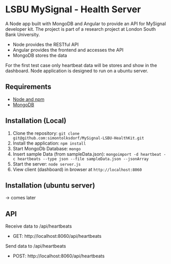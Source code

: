 # LSBU MySignal - Health Server

A Node app built with MongoDB and Angular to provide an API for MySignal developer kit.
The project is part of a research project at London South Bank University.

- Node provides the RESTful API 
- Angular provides the frontend and accesses the API
- MongoDB stores the data

For the first test case only heartbeat data will be stores and show in the dashboard.
Node application is designed to run on a ubuntu server.

## Requirements ##

- [Node and npm](http://nodejs.org)
- [MongoDB](https://www.mongodb.com)

## Installation (Local) ##

1. Clone the repository: `git clone git@github.com:simontolksdorf/MySignal-LSBU-HealthKit.git`
2. Install the application: `npm install`
3. Start MongoDb Database: `mongo`
4. Insert sample Data (from sampleData.json): `mongoimport -d heartbeat -c heartbeats --type json --file sampleData.json --jsonArray`
5. Start the server: `node server.js`
6. View client (dashboard) in browser at `http://localhost:8060`

## Installation (ubuntu server) ##

-> comes later

## API ##

Receive data to /api/heartbeats
- GET: http://localhost:8060/api/heartbeats

Send data to /api/heartbeats
- POST: http://localhost:8060/api/heartbeats





